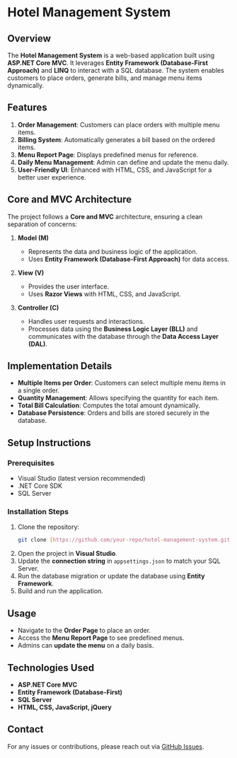 # Hotel Management System

## Overview
The **Hotel Management System** is a web-based application built using **ASP.NET Core MVC**. It leverages **Entity Framework (Database-First Approach)** and **LINQ** to interact with a SQL database. The system enables customers to place orders, generate bills, and manage menu items dynamically.

## Features
1. **Order Management**: Customers can place orders with multiple menu items.
2. **Billing System**: Automatically generates a bill based on the ordered items.
3. **Menu Report Page**: Displays predefined menus for reference.
4. **Daily Menu Management**: Admin can define and update the menu daily.
5. **User-Friendly UI**: Enhanced with HTML, CSS, and JavaScript for a better user experience.

## Core and MVC Architecture
The project follows a **Core and MVC** architecture, ensuring a clean separation of concerns:
1. **Model (M)**
   - Represents the data and business logic of the application.
   - Uses **Entity Framework (Database-First Approach)** for data access.

2. **View (V)**
   - Provides the user interface.
   - Uses **Razor Views** with HTML, CSS, and JavaScript.

3. **Controller (C)**
   - Handles user requests and interactions.
   - Processes data using the **Business Logic Layer (BLL)** and communicates with the database through the **Data Access Layer (DAL)**.

## Implementation Details
- **Multiple Items per Order**: Customers can select multiple menu items in a single order.
- **Quantity Management**: Allows specifying the quantity for each item.
- **Total Bill Calculation**: Computes the total amount dynamically.
- **Database Persistence**: Orders and bills are stored securely in the database.

## Setup Instructions
### Prerequisites
- Visual Studio (latest version recommended)
- .NET Core SDK
- SQL Server

### Installation Steps
1. Clone the repository:
   ```sh
   git clone [https://github.com/your-repo/hotel-management-system.git](https://github.com/Ruchilavichare/WebAPI/tree/main/HotelManagementSystem)
   ```
2. Open the project in **Visual Studio**.
3. Update the **connection string** in `appsettings.json` to match your SQL Server.
4. Run the database migration or update the database using **Entity Framework**.
5. Build and run the application.

## Usage
- Navigate to the **Order Page** to place an order.
- Access the **Menu Report Page** to see predefined menus.
- Admins can **update the menu** on a daily basis.

## Technologies Used
- **ASP.NET Core MVC**
- **Entity Framework (Database-First)**
- **SQL Server**
- **HTML, CSS, JavaScript, jQuery**

## Contact
For any issues or contributions, please reach out via [GitHub Issues](https://github.com/your-repo/issues).

